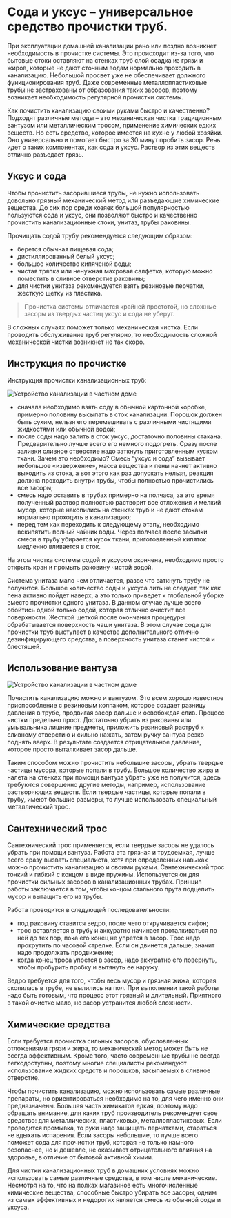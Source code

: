 # Сода и уксус – универсальное средство прочистки труб.
При эксплуатации домашней канализации рано или поздно возникнет необходимость в прочистке системы. Это происходит из-за того, что бытовые стоки оставляют на стенках труб слой осадка из грязи и жиров, которые не дают сточным водам нормально проходить в канализацию. Небольшой просвет уже не обеспечивает должного функционирования труб. Даже современные металлопластиковые трубы не застрахованы от образования таких засоров, поэтому возникает необходимость регулярной прочистки системы.

Как почистить канализацию своими руками быстро и качественно? Подходят различные методы – это механическая чистка традиционным вантузом или металлическим тросом, применение химических едких веществ. Но есть средство, которое имеется на кухне у любой хозяйки. Оно универсально и помогает быстро за 30 минут пробить засор. Речь идет о таких компонентах, как сода и уксус. Раствор из этих веществ отлично разъедает грязь.

## Уксус и сода

Чтобы прочистить засорившиеся трубы, не нужно использовать довольно грязный механический метод или разъедающие химические вещества. До сих пор среди хозяек большой популярностью пользуются сода и уксус, они позволяют быстро и качественно прочистить канализационные стоки, унитаз, трубы раковины.

Прочищать содой трубу рекомендуется следующим образом:

- берется обычная пищевая сода;
- дистиллированный белый уксус;
- большое количество кипяченой воды;
- чистая тряпка или ненужная махровая салфетка, которую можно поместить в сливное отверстие раковины;
- для чистки унитаза рекомендуется взять резиновые перчатки, жесткую щетку из пластика.

> Прочистка системы отличается крайней простотой, но сложные засоры из твердых частиц уксус и сода не уберут.

В сложных случаях поможет только механическая чистка. Если проводить обслуживание труб регулярно, то необходимость сложной механической чистки возникнет не так скоро.

## Инструкция по прочистке

Инструкция прочистки канализационных труб:

![Устройство канализации в частном доме](/images/Houseworks/Building/ustroystvo-kanliztsii.jpg)

- сначала необходимо взять соду в обычной картонной коробке, примерно половину высыпать в сток канализации. Порошок должен быть сухим, нельзя его перемешивать с различными чистящими жидкостями или обычной водой;
- после соды надо залить в сток уксус, достаточно половины стакана. Предварительно лучше всего его немного подогреть. Сразу после заливки сливное отверстие надо заткнуть приготовленным куском ткани. Зачем это необходимо? Смесь “уксус и сода” вызывает небольшое «извержение», масса вещества и пены начнет активно выходить из стока, а вот этого как раз допускать нельзя, реакция должна проходить внутри трубы, чтобы полностью прочистились все засоры;
- смесь надо оставить в трубах примерно на полчаса, за это время полученный раствор полностью растворит все отложения и мелкий мусор, которые накопились на стенках труб и не дают стокам нормально проходить в канализацию;
- перед тем как переходить к следующему этапу, необходимо вскипятить полный чайник воды. Через полчаса после засыпки смеси в трубу убирается кусок ткани, приготовленный кипяток медленно вливается в сток.

На этом чистка системы содой и уксусом окончена, необходимо просто открыть кран и промыть раковину чистой водой.

Система унитаза мало чем отличается, разве что заткнуть трубу не получится. Большое количество соды и уксуса лить не следует, так как пена активно пойдет наверх, а это только приведет к глобальной уборке вместо прочистки одного унитаза. В данном случае лучше всего обойтись одной только содой, которая отлично очистит все поверхности. Жесткой щеткой после окончания процедуры обрабатывается поверхность чаши унитаза. В этом случае сода для прочистки труб выступает в качестве дополнительного отлично дезинфицирующего средства, а поверхность унитаза станет чистой и блестящей.

## Использование вантуза

![Устройство канализации в частном доме](/images/Houseworks/Building/shema-kanalizacii-v-kvartire1.jpg)

Почистить канализацию можно и вантузом. Это всем хорошо известное приспособление с резиновым колпаком, которое создает разницу давления в трубе, продвигая засор дальше и освобождая слив. Процесс чистки предельно прост. Достаточно убрать из раковины или умывальника лишние предметы, приложить резиновый раструб к сливному отверстию и сильно нажать, затем ручку вантуза резко поднять вверх. В результате создается отрицательное давление, которое просто выталкивает засор дальше.

Таким способом можно прочистить небольшие засоры, убрать твердые частицы мусора, которые попали в трубу. Большое количество жира и налета на стенках при помощи вантуза убрать уже не получится, здесь требуются совершенно другие методы, например, использование растворяющих веществ. Если твердые частицы, которые попали в трубу, имеют большие размеры, то лучше использовать специальный металлический трос.

## Сантехнический трос

Сантехнический трос применяется, если твердые засоры не удалось убрать при помощи вантуза. Работа эта грязная и трудоемкая, лучше всего сразу вызвать специалиста, хотя при определенных навыках можно прочистить канализацию и своими руками. Сантехнический трос тонкий и гибкий с концом в виде пружины. Используется он для прочистки сильных засоров в канализационных трубах. Принцип работы заключается в том, чтобы концом стального прута подцепить мусор и вытащить его из трубы.

Работа проводится в следующей последовательности:

- под раковину ставится ведро, после чего откручивается сифон;
- трос вставляется в трубу и аккуратно начинает проталкиваться по ней до тех пор, пока его конец не упрется в засор. Трос надо прокрутить по часовой стрелке. Если он двинется дальше, значит надо продолжать продвижение;
- когда конец троса упрется в засор, надо аккуратно его повернуть, чтобы пробурить пробку и вытянуть ее наружу.

Ведро требуется для того, чтобы весь мусор и грязная жижа, которая скопилась в трубе, не вылились на пол. При выполнении такой работы надо быть готовым, что процесс этот грязный и длительный. Приятного в такой очистке мало, но засор устранится любой сложности.

## Химические средства

Если требуется прочистка сильных засоров, обусловленных отложениями грязи и жира, то механический метод может быть не всегда эффективным. Кроме того, часто современные трубы не всегда легкодоступны, поэтому многие специалисты рекомендуют использование жидких средств и порошков, засыпаемых в сливное отверстие.

Чтобы почистить канализацию, можно использовать самые различные препараты, но ориентироваться необходимо на то, для чего именно они предназначены. Большая часть химикатов едкая, поэтому надо обращать внимание, для каких труб производитель рекомендует свое средство: для металлических, пластиковых, металлопластиковых. Если проводится промывка, то руки надо защищать перчатками, стараться не вдыхать испарения. Если засоры небольшие, то лучше всего поможет сода для прочистки труб, которая не только намного безопаснее, но и дешевле, не оказывает отрицательного влияния на здоровье, в отличие от бытовой активной химии.

Для чистки канализационных труб в домашних условиях можно использовать самые различные средства, в том числе механические. Несмотря на то, что на полках магазинов есть многочисленные химические вещества, способные быстро убирать все засоры, одним из самых эффективных и недорогих является смесь из обычной соды и уксуса.
